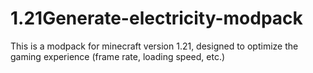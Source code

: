# 1.21Generate-electricity-modpack
This is a modpack for minecraft version 1.21, designed to optimize the gaming experience (frame rate, loading speed, etc.)

